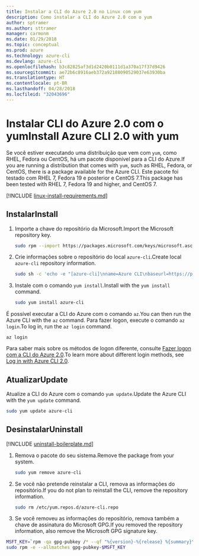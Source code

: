 ```yaml
---
title: Instalar a CLI do Azure 2.0 no Linux com yum
description: Como instalar a CLI do Azure 2.0 com o yum
author: sptramer
ms.author: sttramer
manager: carmonm
ms.date: 01/29/2018
ms.topic: conceptual
ms.prod: azure
ms.technology: azure-cli
ms.devlang: azure-cli
ms.openlocfilehash: b3c82825af3d1d2420b0111d1a370a17f37d9426
ms.sourcegitcommit: ae72b6c8916aeb372a92188090529037e63930ba
ms.translationtype: HT
ms.contentlocale: pt-BR
ms.lasthandoff: 04/28/2018
ms.locfileid: "32043696"
---
```

# <a name="install-azure-cli-20-with-yum"></a><span data-ttu-id="23443-103">Instalar CLI do Azure 2.0 com o yum</span><span class="sxs-lookup"><span data-stu-id="23443-103">Install Azure CLI 2.0 with yum</span></span>

<span data-ttu-id="23443-104">Se você estiver executando uma distribuição que vem com `yum`, como RHEL, Fedora ou CentOS, há um pacote disponível para a CLI do Azure.</span><span class="sxs-lookup"><span data-stu-id="23443-104">If you are running a distribution that comes with `yum`, such as RHEL, Fedora, or CentOS, there is a package available for the Azure CLI.</span></span> <span data-ttu-id="23443-105">Este pacote foi testado com RHEL 7, Fedora 19 e posterior e CentOS 7.</span><span class="sxs-lookup"><span data-stu-id="23443-105">This package has been tested with RHEL 7, Fedora 19 and higher, and CentOS 7.</span></span>

[!INCLUDE [linux-install-requirements.md](includes/linux-install-requirements.md)]

## <a name="install"></a><span data-ttu-id="23443-106">Instalar</span><span class="sxs-lookup"><span data-stu-id="23443-106">Install</span></span>

1. <span data-ttu-id="23443-107">Importe a chave do repositório da Microsoft.</span><span class="sxs-lookup"><span data-stu-id="23443-107">Import the Microsoft repository key.</span></span>

   ```bash
   sudo rpm --import https://packages.microsoft.com/keys/microsoft.asc
   ```

2. <span data-ttu-id="23443-108">Crie informações sobre o repositório do local `azure-cli`.</span><span class="sxs-lookup"><span data-stu-id="23443-108">Create local `azure-cli` repository information.</span></span>

   ```bash
   sudo sh -c 'echo -e "[azure-cli]\nname=Azure CLI\nbaseurl=https://packages.microsoft.com/yumrepos/azure-cli\nenabled=1\ngpgcheck=1\ngpgkey=https://packages.microsoft.com/keys/microsoft.asc" > /etc/yum.repos.d/azure-cli.repo'
   ```

3. <span data-ttu-id="23443-109">Instale com o comando `yum install`.</span><span class="sxs-lookup"><span data-stu-id="23443-109">Install with the `yum install` command.</span></span> 

   ```bash
   sudo yum install azure-cli
   ```

<span data-ttu-id="23443-110">É possível executar a CLI do Azure com o comando `az`.</span><span class="sxs-lookup"><span data-stu-id="23443-110">You can then run the Azure CLI with the `az` command.</span></span> <span data-ttu-id="23443-111">Para fazer logon, execute o comando `az login`.</span><span class="sxs-lookup"><span data-stu-id="23443-111">To log in, run the `az login` command.</span></span>

```azurecli
az login
```

<span data-ttu-id="23443-112">Para saber mais sobre os métodos de logon diferente, consulte [Fazer logon com a CLI do Azure 2.0](authenticate-azure-cli.md).</span><span class="sxs-lookup"><span data-stu-id="23443-112">To learn more about different login methods, see [Log in with Azure CLI 2.0](authenticate-azure-cli.md).</span></span>

## <a name="update"></a><span data-ttu-id="23443-113">Atualizar</span><span class="sxs-lookup"><span data-stu-id="23443-113">Update</span></span>

<span data-ttu-id="23443-114">Atualize a CLI do Azure com o comando `yum update`.</span><span class="sxs-lookup"><span data-stu-id="23443-114">Update the Azure CLI with the `yum update` command.</span></span>

```bash
sudo yum update azure-cli
```

## <a name="uninstall"></a><span data-ttu-id="23443-115">Desinstalar</span><span class="sxs-lookup"><span data-stu-id="23443-115">Uninstall</span></span>

[!INCLUDE [uninstall-boilerplate.md](includes/uninstall-boilerplate.md)]

1. <span data-ttu-id="23443-116">Remova o pacote do seu sistema.</span><span class="sxs-lookup"><span data-stu-id="23443-116">Remove the package from your system.</span></span>

   ```bash
   sudo yum remove azure-cli
   ```

2. <span data-ttu-id="23443-117">Se você não pretende reinstalar a CLI, remova as informações do repositório.</span><span class="sxs-lookup"><span data-stu-id="23443-117">If you do not plan to reinstall the CLI, remove the repository information.</span></span>

   ```bash
   sudo rm /etc/yum.repos.d/azure-cli.repo
   ```

3. <span data-ttu-id="23443-118">Se você removeu as informações do repositório, remova também a chave de assinatura do Microsoft GPG.</span><span class="sxs-lookup"><span data-stu-id="23443-118">If you removed the repository information, also remove the Microsoft GPG signature key.</span></span>

  ```bash
  MSFT_KEY=`rpm -qa gpg-pubkey /* --qf "%{version}-%{release} %{summary}\n" | grep Microsoft | awk '{print $1}'`
  sudo rpm -e --allmatches gpg-pubkey-$MSFT_KEY
  ```
